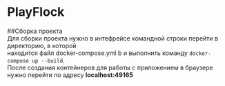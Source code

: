 # PlayFlock
##Сборка проекта <br/>
Для сборки проекта нужно в интефрейсе командной строки перейти в директорию, в которой <br/>
находится файл docker-compose.yml b и выполнить команду `docker-compose up --build`. <br/>
После создания контейнеров для работы с приложением в браузере нужно перейти по адресу **localhost:49165**
